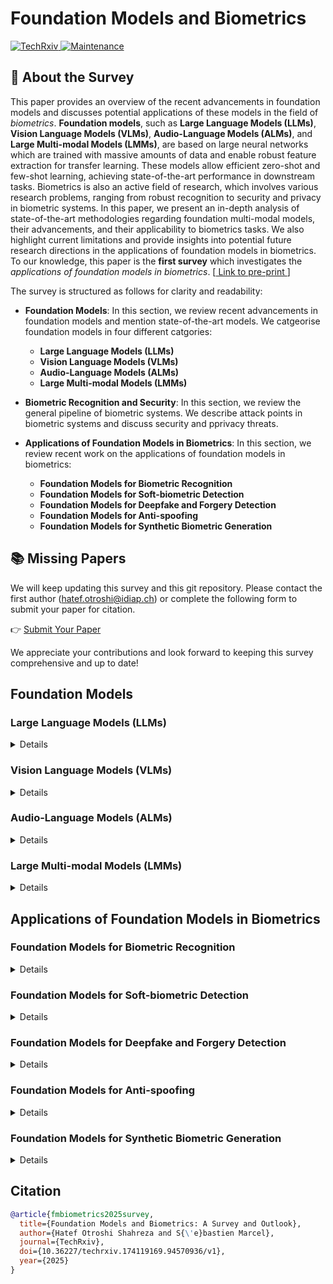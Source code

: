 # Foundation Models and Biometrics

<a href="https://www.techrxiv.org/doi/full/10.36227/techrxiv.174119169.94570936" target="_blank">
  <img src="https://img.shields.io/badge/TechRxiv-002855.svg?logo=ieee" alt="TechRxiv">
</a>
<a href="https://forms.gle/NYNjhEKg6q4Pn1UM7" target="_blank">
  <img src="https://img.shields.io/badge/Maintained%3F-yes-green.svg" alt="Maintenance">
</a>


## 🚀 About the Survey

This paper provides an overview of the recent advancements in foundation models and discusses potential applications of these models in the field of *biometrics*. **Foundation models**, such as **Large Language Models (LLMs)**, **Vision Language Models (VLMs)**, **Audio-Language Models (ALMs)**, and **Large Multi-modal Models (LMMs)**, are based on large neural networks which are trained with massive amounts of data and enable robust feature extraction for transfer learning. These models allow efficient zero-shot and few-shot learning, achieving state-of-the-art performance in downstream tasks.
Biometrics is also an active field of research, which involves various research problems, ranging from robust recognition to security and privacy in biometric systems. In this paper, we present an in-depth analysis of state-of-the-art methodologies regarding foundation multi-modal models, their advancements, and their applicability to biometrics tasks. We also highlight current limitations and provide insights into potential future research directions in the applications of foundation models in biometrics. To our knowledge, this paper is the **first survey** which investigates the *applications of foundation models in biometrics*.
[<a href="https://www.techrxiv.org/doi/full/10.36227/techrxiv.174119169.94570936" target="_blank">
  Link to pre-print
</a>]

The survey is structured as follows for clarity and readability:

- **Foundation Models**:
In this section, we review recent advancements in foundation models and mention state-of-the-art models. We catgeorise foundation models in four different catgories:
  - **Large Language Models (LLMs)**
  - **Vision Language Models (VLMs)**
  - **Audio-Language Models (ALMs)**
  - **Large Multi-modal Models (LMMs)**

- **Biometric Recognition and Security**:
In this section, we review the general pipeline of biometric systems. We describe attack points in biometric systems and discuss security and pprivacy threats.

- **Applications of Foundation Models in Biometrics**:
In this section, we review recent work on the applications of foundation models in biometrics:
  - **Foundation Models for Biometric Recognition**
  - **Foundation Models for Soft-biometric Detection**
  - **Foundation Models for Deepfake and Forgery Detection**
  - **Foundation Models for Anti-spoofing**
  - **Foundation Models for Synthetic Biometric Generation**



## 📚 Missing Papers

We will keep updating this survey and this git repository. Please contact the first author (hatef.otroshi@idiap.ch) or complete the following form to submit your paper for citation.  

👉 [Submit Your Paper](https://forms.gle/NYNjhEKg6q4Pn1UM7)

We appreciate your contributions and look forward to keeping this survey comprehensive and up to date!

## Foundation Models

### Large Language Models (LLMs)

<details>
TODO
</details>

### Vision Language Models (VLMs)

<details>
TODO
</details>

### Audio-Language Models (ALMs)

<details>
TODO
</details>

### Large Multi-modal Models (LMMs)

<details>
TODO
</details>



## Applications of Foundation Models in Biometrics

### Foundation Models for Biometric Recognition

<details>
TODO
</details>

### Foundation Models for Soft-biometric Detection

<details>
TODO
</details>

### Foundation Models for Deepfake and Forgery Detection

<details>
TODO
</details>

### Foundation Models for Anti-spoofing

<details>
TODO
</details>

### Foundation Models for Synthetic Biometric Generation
<details>
TODO
</details>


## Citation

```bibtex
@article{fmbiometrics2025survey,
  title={Foundation Models and Biometrics: A Survey and Outlook},
  author={Hatef Otroshi Shahreza and S{\'e}bastien Marcel},
  journal={TechRxiv},
  doi={10.36227/techrxiv.174119169.94570936/v1},
  year={2025}
}
```